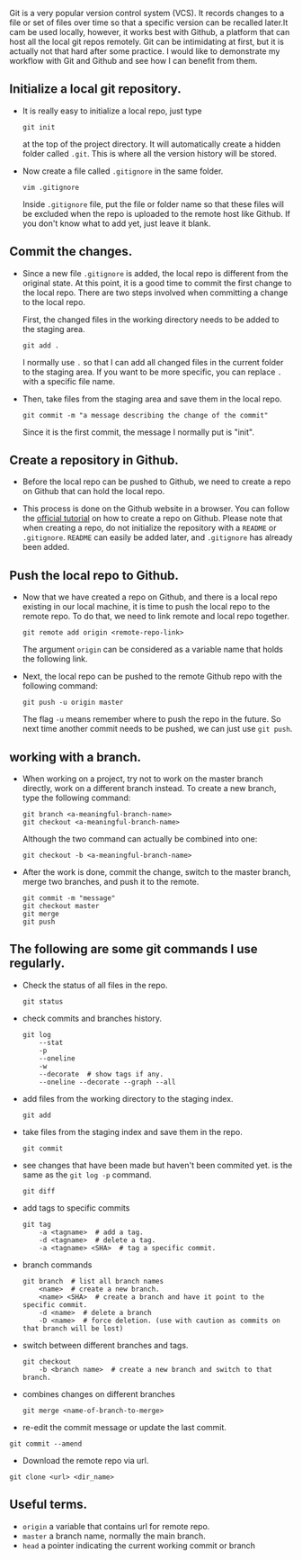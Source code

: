 Git is a very popular version control system (VCS). It records changes to a
file or set of files over time so that a specific version can be recalled
later.It cam be used locally, however, it works best with Github, a platform
that can  host all the local git repos remotely. Git can be intimidating at
first, but it is actually not that hard after some practice. I would like to
demonstrate my workflow with Git and Github and see how I can benefit from
them.

## Initialize a local git repository.

* It is really easy to initialize a local repo, just type

  ```
  git init
  ```

  at the top of the project directory. It will automatically create a hidden
  folder called `.git`. This is where all the version history will be stored.

* Now create a file called `.gitignore` in the same folder.

   ```
   vim .gitignore
   ```

   Inside `.gitignore` file, put the file or folder name so that these files
   will be excluded when the repo is uploaded to the remote host like Github.
   If you don't know what to add yet, just leave it blank.

## Commit the changes.

* Since a new file `.gitignore` is added, the local repo is different from the
  original state. At this point, it is a good time to commit the first change to
  the local repo.  There are two steps involved when committing a change to the
  local repo.

  First, the changed files in the working directory needs to be added to the
  staging area.

  ```
  git add .
  ```

  I normally use `.` so that I can add all changed files in the current
  folder to the staging area. If you want to be more specific, you can
  replace `.` with a specific file name.

* Then, take files from the staging area and save them in the local repo.

  ```
  git commit -m "a message describing the change of the commit"
  ```

  Since it is the first commit, the message I normally put is "init".

## Create a repository in Github.

* Before the local repo can be pushed to Github, we need to create a repo on
  Github that can hold the local repo.

* This process is done on the Github website in a browser. You can follow the
  [official tutorial](https://help.github.com/articles/create-a-repo/) on how
  to create a repo on Github. Please note that when creating a repo, do not
  initialize the repository with a `README` or `.gitignore`. `README` can
  easily be added later, and `.gitignore` has already been added.

## Push the local repo to Github.

* Now that we have created a repo on Github, and there is a local repo existing
  in our local machine, it is time to push the local repo to the remote repo.
  To do that, we need to link remote and local repo together.

  ```
  git remote add origin <remote-repo-link>
  ```

  The argument `origin` can be considered as a variable name that holds the
  following link.

* Next, the local repo can be pushed to the remote Github repo with the
  following command:

  ```
  git push -u origin master
  ```

  The flag `-u` means remember where to push the repo in the future. So next
  time another commit needs to be pushed, we can just use `git push`.

## working with a branch.

* When working on a project, try not to work on the master branch directly,
  work on a different branch instead. To create a new branch, type the
  following command:

  ```
  git branch <a-meaningful-branch-name>
  git checkout <a-meaningful-branch-name>
  ```

  Although the two command can actually be combined into one:

  ```
  git checkout -b <a-meaningful-branch-name>
  ```

* After the work is done, commit the change, switch to the master branch, merge
  two branches, and push it to the remote.

  ```
  git commit -m "message"
  git checkout master
  git merge
  git push
  ```

## The following are some git commands I use regularly.

* Check the status of all files in the repo.

  ```
  git status
  ```

* check commits and branches history.

  ```
  git log
      --stat
      -p
      --oneline
      -w
      --decorate  # show tags if any.
      --oneline --decorate --graph --all
  ```

* add files from the working directory to the staging index.

  ```
  git add
  ```

* take files from the staging index and save them in the repo.

  ```
  git commit
  ```

* see changes that have been made but haven't been commited yet. is the same as
  the `git log -p` command.

  ```
  git diff
  ```

* add tags to specific commits

  ```
  git tag
      -a <tagname>  # add a tag.
      -d <tagname>  # delete a tag.
      -a <tagname> <SHA>  # tag a specific commit.
  ```

* branch commands

  ```
  git branch  # list all branch names
      <name>  # create a new branch.
      <name> <SHA>  # create a branch and have it point to the specific commit.
      -d <name>  # delete a branch
      -D <name>  # force deletion. (use with caution as commits on that branch will be lost)
  ```

* switch between different branches and tags.

  ```
  git checkout
      -b <branch name>  # create a new branch and switch to that branch.
  ```

* combines changes on different branches

  ```
  git merge <name-of-branch-to-merge>
  ```

* re-edit the commit message or update the last commit.

```
git commit --amend
```

* Download the remote repo via url.

```
git clone <url> <dir_name>
```

## Useful terms.
* `origin` a variable that contains url for remote repo.
* `master` a branch name, normally the main branch.
* `head` a pointer indicating the current working commit or branch
